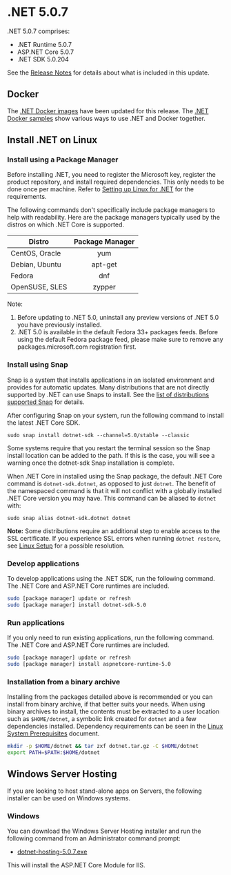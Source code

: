 # .NET 5.0.7

.NET 5.0.7 comprises:

* .NET Runtime 5.0.7
* ASP.NET Core 5.0.7
* .NET SDK 5.0.204

See the [Release Notes][release-notes] for details about what is included in this update.

## Docker

The [.NET Docker images](https://hub.docker.com/_/microsoft-dotnet) have been updated for this release. The [.NET Docker samples](https://github.com/dotnet/dotnet-docker/blob/main/samples/README.md) show various ways to use .NET and Docker together.

## Install .NET on Linux

### Install using a Package Manager

Before installing .NET, you need to register the Microsoft key, register the product repository, and install required dependencies. This only needs to be done once per machine. Refer to [Setting up Linux for .NET][linux-setup] for the requirements.

The following commands don't specifically include package managers to help with readability. Here are the package managers typically used by the distros on which .NET Core is supported.

| Distro | Package Manager  |
| ---             | :----:  |
| CentOS, Oracle  | yum     |
| Debian, Ubuntu  | apt-get |
| Fedora          | dnf     |
| OpenSUSE, SLES  | zypper  |

Note:
1. Before updating to .NET 5.0, uninstall any preview versions of .NET 5.0 you have previously installed.
2. .NET 5.0 is available in the default Fedora 33+ packages feeds. Before using the default Fedora package feed, please make sure to remove any packages.microsoft.com registration first.

### Install using Snap

Snap is a system that installs applications in an isolated environment and provides for automatic updates. Many distributions that are not directly supported by .NET can use Snaps to install. See the [list of distributions supported Snap](https://docs.snapcraft.io/installing-snapd/6735) for details.

After configuring Snap on your system, run the following command to install the latest .NET Core SDK.

`sudo snap install dotnet-sdk --channel=5.0/stable --classic`

Some systems require that you restart the terminal session so the Snap install location can be added to the path. If this is the case, you will see a warning once the dotnet-sdk Snap installation is complete.

When .NET Core in installed using the Snap package, the default .NET Core command is `dotnet-sdk.dotnet`, as opposed to just `dotnet`. The benefit of the namespaced command is that it will not conflict with a globally installed .NET Core version you may have. This command can be aliased to `dotnet` with:

`sudo snap alias dotnet-sdk.dotnet dotnet`

**Note:** Some distributions require an additional step to enable access to the SSL certificate. If you experience SSL errors when running `dotnet restore`, see [Linux Setup](https://learn.microsoft.com/dotnet/core/install/) for a possible resolution.

### Develop applications
To develop applications using the .NET SDK, run the following command. The .NET Core and ASP.NET Core runtimes are included.

```bash
sudo [package manager] update or refresh
sudo [package manager] install dotnet-sdk-5.0
```

### Run applications
If you only need to run existing applications, run the following command. The .NET Core and ASP.NET Core runtimes are included.

```bash
sudo [package manager] update or refresh
sudo [package manager] install aspnetcore-runtime-5.0
```
### Installation from a binary archive

Installing from the packages detailed above is recommended or you can install from binary archive, if that better suits your needs. When using binary archives to install, the contents must be extracted to a user location such as `$HOME/dotnet`, a symbolic link created for `dotnet` and a few dependencies installed. Dependency requirements can be seen in the [Linux System Prerequisites](../linux-packages.md) document.

```bash
mkdir -p $HOME/dotnet && tar zxf dotnet.tar.gz -C $HOME/dotnet
export PATH=$PATH:$HOME/dotnet
```

## Windows Server Hosting

If you are looking to host stand-alone apps on Servers, the following installer can be used on Windows systems.

### Windows

You can download the Windows Server Hosting installer and run the following command from an Administrator command prompt:

* [dotnet-hosting-5.0.7.exe][dotnet-hosting-win.exe]

This will install the ASP.NET Core Module for IIS.

[blob-runtime]: https://builds.dotnet.microsoft.com/dotnet/Runtime/
[blob-sdk]: https://builds.dotnet.microsoft.com/dotnet/Sdk/
[release-notes]: 5.0.7.md
[linux-setup]: https://learn.microsoft.com/dotnet/core/install/linux

[dotnet-hosting-win.exe]: https://download.visualstudio.microsoft.com/download/pr/2a40c007-8ad7-4e80-a334-40bc47851e90/fc13a55a20414ef9689fcf60618c412f/dotnet-hosting-5.0.7-win.exe
